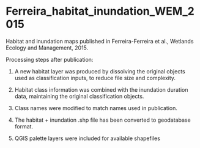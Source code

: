 # Ferreira_habitat_inundation_WEM_2015
Habitat and inundation maps published in Ferreira-Ferreira et al., Wetlands Ecology and Management, 2015.



Processing steps after publication:

1) A new habitat layer was produced by dissolving the original objects used as classification inputs, to reduce file size and complexity.

2) Habitat class information was combined with the inundation duration data, maintaining the original classification objects.  

3) Class names were modified to match names used in publication.

4) The habitat + inundation .shp file has been converted to geodatabase format.

5) QGIS palette layers were included for available shapefiles